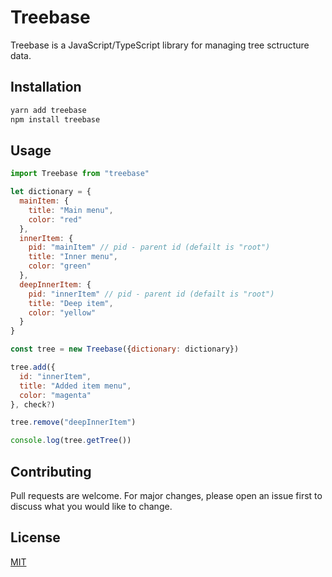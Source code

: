 # Treebase

Treebase is a JavaScript/TypeScript library for managing tree sctructure data.

## Installation

```bash
yarn add treebase
npm install treebase
```

## Usage

```JavaScript
import Treebase from "treebase"

let dictionary = {
  mainItem: {
    title: "Main menu",
    color: "red"
  },
  innerItem: {
    pid: "mainItem" // pid - parent id (defailt is "root")
    title: "Inner menu",
    color: "green"
  },
  deepInnerItem: {
    pid: "innerItem" // pid - parent id (defailt is "root")
    title: "Deep item",
    color: "yellow"
  }
}

const tree = new Treebase({dictionary: dictionary})

tree.add({
  id: "innerItem",
  title: "Added item menu",
  color: "magenta"
}, check?)

tree.remove("deepInnerItem")

console.log(tree.getTree())

```

## Contributing
Pull requests are welcome. For major changes, please open an issue first to discuss what you would like to change.

## License
[MIT](https://choosealicense.com/licenses/mit/)